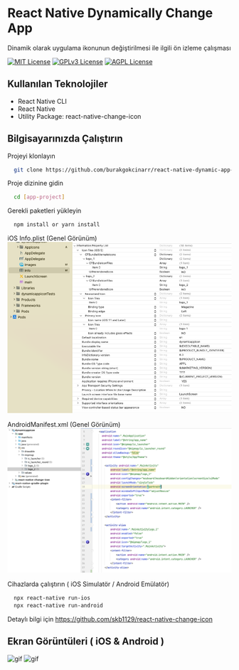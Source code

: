 # React Native Dynamically Change App

Dinamik olarak uygulama ikonunun değiştirilmesi ile ilgili ön izleme çalışması

[![MIT License](https://img.shields.io/badge/License-MIT-green.svg)](https://choosealicense.com/licenses/mit/)
[![GPLv3 License](https://img.shields.io/badge/License-GPL%20v3-yellow.svg)](https://opensource.org/licenses/)
[![AGPL License](https://img.shields.io/badge/license-AGPL-blue.svg)](http://www.gnu.org/licenses/agpl-3.0)

  
## Kullanılan Teknolojiler

* React Native CLI
* React Native
* Utility Package: react-native-change-icon

## Bilgisayarınızda Çalıştırın

Projeyi klonlayın

```bash
  git clone https://github.com/burakgokcinarr/react-native-dynamic-app-icon.git
```

Proje dizinine gidin

```bash
  cd [app-project]
```

Gerekli paketleri yükleyin

```bash
  npm install or yarn install
```

iOS Info.plist (Genel Görünüm)
<img src='https://github.com/burakgokcinarr/react-native-dynamic-app-icon/blob/main/info.png?raw=true'>

AndroidManifest.xml (Genel Görünüm)
<img src='https://github.com/burakgokcinarr/react-native-dynamic-app-icon/blob/main/android.png?raw=true'>

Cihazlarda çalıştırın ( iOS Simulatör / Android Emülatör)

```bash
  npx react-native run-ios
  npx react-native run-android
```

Detaylı bilgi için https://github.com/skb1129/react-native-change-icon 
  
## Ekran Görüntüleri ( iOS & Android ) 
<p float="left">
<img src="https://github.com/burakgokcinarr/react-native-dynamic-app-icon/blob/main/app.gif" alt="gif" width="350" height="650">
<img src="https://github.com/burakgokcinarr/react-native-dynamic-app-icon/blob/main/android.gif" alt="gif" width="350" height="650">
</p>
